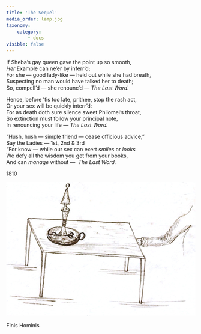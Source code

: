 ```yaml
---
title: 'The Sequel'
media_order: lamp.jpg
taxonomy:
    category:
        - docs
visible: false
---
```


If Sheba’s gay queen gave the point up so smooth,  
*Her* Example can ne’er by inferr’d;  
For she — good lady-like — held out while she had breath,  
Suspecting no man would have talked her to death;  
So, compell’d — she renounc’d — *The Last Word.*  
  
Hence, before ’tis too late, prithee, stop the rash act,  
Or your sex will be quickly interr’d:  
For as death doth sure silence sweet Philomel’s throat,  
So extinction must follow your principal note,  
In renouncing your life —  *The Last Word.*  
  
“Hush, hush — simple friend — cease officious advice,”  
Say the Ladies — 1st, 2nd & 3rd  
“For know — while our sex can exert *smiles* or *looks*  
We defy all the wisdom you get from your books,  
And can *manage* without —  *The Last Word.*  
  
1810

![lamp](lamp.jpg?resize=300)

Finis Hominis